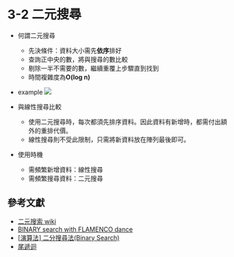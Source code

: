 # 3-2 二元搜尋

- 何謂二元搜尋
    - 先決條件：資料大小需先**依序**排好
    - 查詢正中央的數，將與搜尋的數比較
    - 剔除一半不需要的數，繼續重覆上步驟直到找到
    - 時間複雜度為**O(log n)**

- example
    ![](https://i.imgur.com/h1RvRIr.gif)

- 與線性搜尋比較
    - 使用二元搜尋時，每次都須先排序資料。因此資料有新增時，都需付出額外的重排代價。
    - 線性搜尋則不受此限制，只需將新資料放在陣列最後即可。

- 使用時機
    - 需頻繁新增資料：線性搜尋
    - 需頻繁搜尋資料：二元搜尋
    

## 參考文獻
- [二元搜索 wiki](https://zh.wikipedia.org/wiki/%E4%BA%8C%E5%88%86%E6%90%9C%E7%B4%A2%E7%AE%97%E6%B3%95)
- [BINARY search with FLAMENCO dance](https://www.youtube.com/watch?v=iP897Z5Nerk)
- [[演算法] 二分搜尋法(Binary Search)](http://notepad.yehyeh.net/Content/Algorithm/Search/BinarySearch/BinarySearch.php)
- [尾遞迴](https://codertw.com/%E5%89%8D%E7%AB%AF%E9%96%8B%E7%99%BC/236632/)